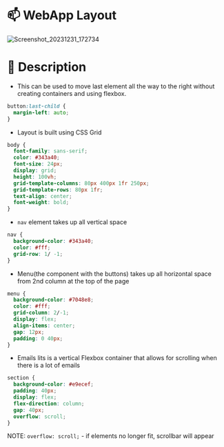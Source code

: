 # 📫 WebApp Layout

![Screenshot_20231231_172734](https://github.com/Edveika/Udemy-HTML-CSS/assets/113787144/304bb0af-cd8a-46d2-a547-95ebea48b8f8)

# 📜 Description

* This can be used to move last element all the way to the right without creating containers and using flexbox.

```css
button:last-child {
  margin-left: auto;
}
```

* Layout is built using CSS Grid

```css
body {
  font-family: sans-serif;
  color: #343a40;
  font-size: 24px;
  display: grid;
  height: 100vh;
  grid-template-columns: 80px 400px 1fr 250px;
  grid-template-rows: 80px 1fr;
  text-align: center;
  font-weight: bold;
}
```

* `nav` element takes up all vertical space

```css
nav {
  background-color: #343a40;
  color: #fff;
  grid-row: 1/ -1;
}
```

* Menu(the component with the buttons) takes up all horizontal space from 2nd column at the top of the page

```css
menu {
  background-color: #7048e8;
  color: #fff;
  grid-column: 2/-1;
  display: flex;
  align-items: center;
  gap: 12px;
  padding: 0 40px;
}
```

* Emails lits is a vertical Flexbox container that allows for scrolling when there is a lot of emails

```css
section {
  background-color: #e9ecef;
  padding: 40px;
  display: flex;
  flex-direction: column;
  gap: 40px;
  overflow: scroll;
}
```

NOTE: `overflow: scroll;` - if elements no longer fit, scrollbar will appear
